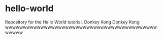 # hello-world
Repository for the Hello World tutorial.
Donkey Kong Donkey Kong
wwwwwwwwwwwwwwwwwwwwwwwwwwwwwwwwwwwwwwwwwwwwwwww
